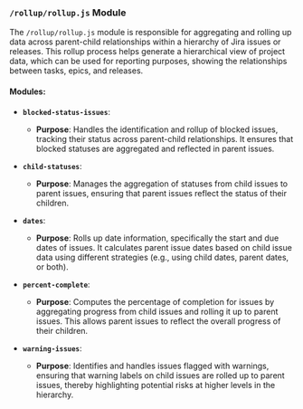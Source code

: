 ### `/rollup/rollup.js` Module

The `/rollup/rollup.js` module is responsible for aggregating and rolling up data across parent-child relationships within a hierarchy of Jira issues or releases. This rollup process helps generate a hierarchical view of project data, which can be used for reporting purposes, showing the relationships between tasks, epics, and releases.

#### Modules:

- **`blocked-status-issues`**:

  - **Purpose**: Handles the identification and rollup of blocked issues, tracking their status across parent-child relationships. It ensures that blocked statuses are aggregated and reflected in parent issues.

- **`child-statuses`**:

  - **Purpose**: Manages the aggregation of statuses from child issues to parent issues, ensuring that parent issues reflect the status of their children.

- **`dates`**:

  - **Purpose**: Rolls up date information, specifically the start and due dates of issues. It calculates parent issue dates based on child issue data using different strategies (e.g., using child dates, parent dates, or both).

- **`percent-complete`**:

  - **Purpose**: Computes the percentage of completion for issues by aggregating progress from child issues and rolling it up to parent issues. This allows parent issues to reflect the overall progress of their children.

- **`warning-issues`**:
  - **Purpose**: Identifies and handles issues flagged with warnings, ensuring that warning labels on child issues are rolled up to parent issues, thereby highlighting potential risks at higher levels in the hierarchy.
